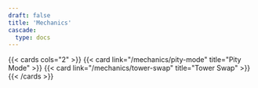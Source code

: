 ```yaml
---
draft: false
title: 'Mechanics'
cascade:
  type: docs
---
```


{{< cards cols="2" >}}
  {{< card link="/mechanics/pity-mode" title="Pity Mode" >}}
  {{< card link="/mechanics/tower-swap" title="Tower Swap" >}}
{{< /cards >}}